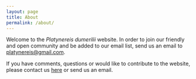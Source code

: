 ```yaml
---
layout: page
title: About
permalink: /about/
---
```


Welcome to the *Platynereis dumerilii* website. In order to join our friendly and open community and be added to our email list, send us an email to platynereis@gmail.com.

If you have comments, questions or would like to contribute to the website, please contact us [here](https://github.com/platynereis/platynereis.github.io/issues/new) or send us an email.